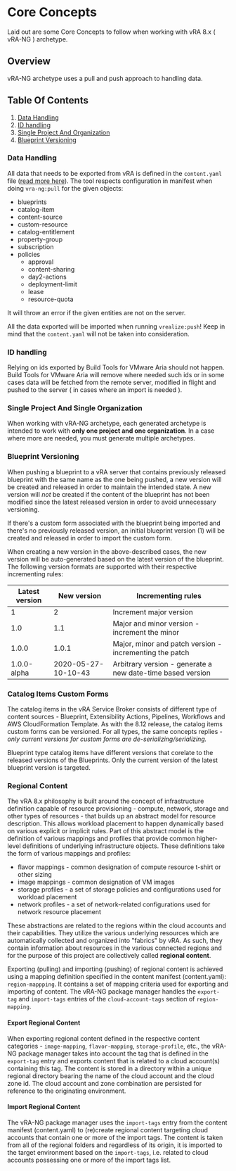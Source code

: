 # Core Concepts

Laid out are some Core Concepts to follow when working with vRA 8.x ( vRA-NG ) archetype.

## Overview

vRA-NG archetype uses a pull and push approach to handling data.

## Table Of Contents

1. [Data Handling](#data-handling)
2. [ID handling](#id-handling)
3. [Single Project And Organization](#single-project-and-single-organization)
4. [Blueprint Versioning](#blueprint-versioning)

### Data Handling

All data that needs to be exported from vRA is defined in the `content.yaml` file ([read more here](Content.md)). The tool respects configuration in manifest when doing `vra-ng:pull` for the given objects:

- blueprints
- catalog-item
- content-source
- custom-resource
- catalog-entitlement
- property-group
- subscription
- policies
  - approval
  - content-sharing
  - day2-actions
  - deployment-limit
  - lease
  - resource-quota

It will throw an error if the given entities are not on the server.

All the data exported will be imported when running `vrealize:push`! Keep in mind that the `content.yaml` will not be taken into consideration.

### ID handling

Relying on ids exported by Build Tools for VMware Aria should not happen. Build Tools for VMware Aria will remove where needed such ids or in some cases data will be fetched from the remote server, modified in flight and pushed to the server ( in cases where an import is needed ).

### Single Project And Single Organization

When working with vRA-NG archetype, each generated archetype is intended to work with **only one project and one organization**. In a case where more are needed, you must generate multiple archetypes.

### Blueprint Versioning

When pushing a blueprint to a vRA server that contains previously released blueprint with the same name as the one being pushed, a new version will be created and released in order to maintain the intended state. A new version will  *not* be created if the content of the blueprint has not been modified since the latest released version in order to avoid unnecessary versioning.

If there's a custom form associated with the blueprint being imported and there's no previously released version, an initial blueprint version (1) will be created and released in order to import the custom form.

When creating a new version in the above-described cases, the new version will be auto-generated based on the latest version of the blueprint. The following version formats are supported with their respective incrementing rules:

| Latest version | New version         | Incrementing rules                                         |
|----------------|---------------------|------------------------------------------------------------|
| 1              | 2                   | Increment major version                                    |
| 1.0            | 1.1                 | Major and minor version - increment the minor              |
| 1.0.0          | 1.0.1               | Major, minor and patch version - incrementing the patch    |
| 1.0.0-alpha    | 2020-05-27-10-10-43 | Arbitrary version - generate a new date-time based version |

### Catalog Items Custom Forms

The catalog items in the vRA Service Broker consists of different type of content sources - Blueprint, Extensibility Actions, Pipelines, Workflows and AWS CloudFormation Template. As with the 8.12 release, the catalog items custom forms can be versioned. For all types, the same concepts replies - *only current versions for custom forms are de-serializing/serializing.*

Blueprint type catalog items have different versions that corelate to the released versions of the Blueprints. Only the current version of the latest blueprint version is targeted.

### Regional Content

The vRA 8.x philosophy is built around the concept of infrastructure definition capable of resource provisioning - compute, network, storage and other types of resources - that builds up an abstract model for resource description. This allows workload placement to happen dynamically based on various explicit or implicit rules. Part of this abstract model is the definition of various mappings and profiles that provide common higher-level definitions of underlying infrastructure objects. These definitions take the form of various mappings and profiles:

- flavor mappings - common designation of compute resource t-shirt or other sizing
- image mappings - common designation of VM images
- storage profiles - a set of storage policies and configurations used for workload placement
- network profiles - a set of network-related configurations used for network resource placement

These abstractions are related to the regions within the cloud accounts and their capabilities. They utilize the various underlying resources which are automatically collected and organized into "fabrics" by vRA. As such, they contain information about resources in the various connected regions and for the purpose of this project are collectively called **regional content**.

Exporting (pulling) and importing (pushing) of regional content is achieved using a mapping definition specified in the content manifest (content.yaml): `region-mappping`. It contains a set of mapping criteria used for exporting and importing of content. The vRA-NG package manager handles the `export-tag` and `import-tags` entries of the `cloud-account-tags` section of `region-mapping`.

#### Export Regional Content

When exporting regional content defined in the respective content categories - `image-mapping`, `flavor-mapping`, `storage-profile`, etc., the vRA-NG package manager takes into account the tag that is defined in the `export-tag` entry and exports content that is related to a cloud account(s) containing this tag. The content is stored in a directory within a unique regional directory bearing the name of the cloud account and the cloud zone id. The cloud account and zone combination are persisted for reference to the originating environment.

#### Import Regional Content

The vRA-NG package manager uses the `import-tags` entry from the content manifest (content.yaml) to (re)create regional content targeting cloud accounts that contain one or more of the import tags. The content is taken from all of the regional folders and regardless of its origin, it is imported to the target environment based on the `import-tags`, i.e. related to cloud accounts possessing one or more of the import tags list.

[//]: # (Optional Section)
[//]: # (## Previous:)

[//]: # (Optional Section)
[//]: # (## Next:)

